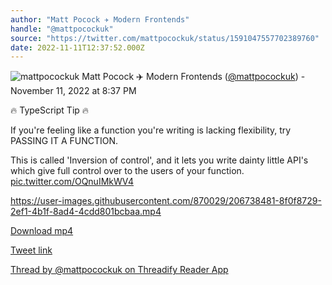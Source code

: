 ```yaml
---
author: "Matt Pocock ✈️ Modern Frontends"
handle: "@mattpocockuk"
source: "https://twitter.com/mattpocockuk/status/1591047557702389760"
date: 2022-11-11T12:37:52.000Z
---
```


![mattpocockuk](https://pbs.twimg.com/profile_images/1567910259431202817/AvtGMFZW_normal.png)
Matt Pocock ✈️ Modern Frontends ([@mattpocockuk](https://twitter.com/mattpocockuk)) - November 11, 2022 at 8:37 PM

🔥 TypeScript Tip 🔥

If you're feeling like a function you're writing is lacking flexibility, try PASSING IT A FUNCTION.

This is called 'Inversion of control', and it lets you write dainty little API's which give full control over to the users of your function. [pic.twitter.com/OQnuIMkWV4](https://twitter.com/mattpocockuk/status/1591047557702389760/video/1)

https://user-images.githubusercontent.com/870029/206738481-8f0f8729-2ef1-4b1f-8ad4-4cdd801bcbaa.mp4

[Download mp4](../videos/mattpocockuk%20-%201591047557702389760.mp4)

[Tweet link](https://twitter.com/mattpocockuk/status/1591047557702389760)

[Thread by @mattpocockuk on Threadify Reader App](https://threadify.productsway.com/thread/1591047557702389760)
